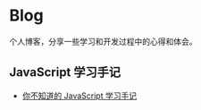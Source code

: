 # Blog

个人博客，分享一些学习和开发过程中的心得和体会。

## JavaScript 学习手记

- [你不知道的 JavaScript 学习手记](https://github.com/244462375/LearnJavascript)